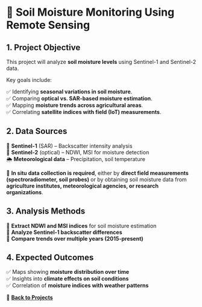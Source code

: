 # **🌱 Soil Moisture Monitoring Using Remote Sensing**  

## **1. Project Objective**  
This project will analyze **soil moisture levels** using Sentinel-1 and Sentinel-2 data.  

Key goals include:  

✅ Identifying **seasonal variations in soil moisture**.  
✅ Comparing **optical vs. SAR-based moisture estimation**.  
✅ Mapping **moisture trends across agricultural areas**.  
✅ Correlating **satellite indices with field (IoT) measurements**.  

## **2. Data Sources**  
📡 **Sentinel-1** (SAR) – Backscatter intensity analysis  
📡 **Sentinel-2** (optical) – NDWI, MSI for moisture detection  
🌦 **Meteorological data** – Precipitation, soil temperature  

📌 **In situ data collection is required**, either by **direct field measurements (spectroradiometer, soil probes)** or by obtaining soil moisture data from **agriculture institutes, meteorological agencies, or research organizations**.  

## **3. Analysis Methods**  
🔹 **Extract NDWI and MSI indices** for soil moisture estimation  
🔹 **Analyze Sentinel-1 backscatter differences**  
🔹 **Compare trends over multiple years (2015-present)**  

## **4. Expected Outcomes**  
✅ Maps showing **moisture distribution over time**  
✅ Insights into **climate effects on soil conditions**  
✅ Correlation of **moisture indices with weather patterns**  

📌 **[Back to Projects](../projects.md)**  
